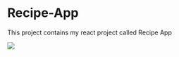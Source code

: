 # Recipe-App
This project contains my react project called Recipe App 

![](https://media.giphy.com/media/I95f0llIcm26aqQNeu/giphy.gif)
